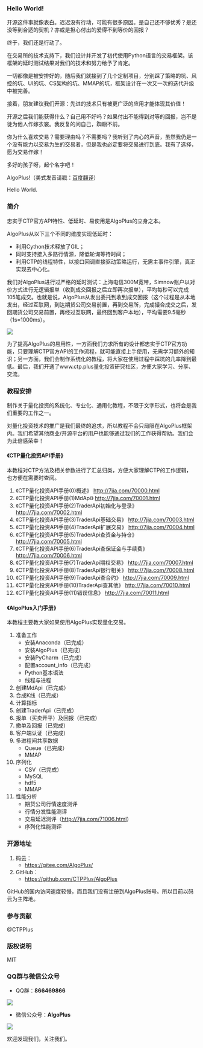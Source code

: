 ### Hello World!
开源这件事就像表白。迟迟没有行动，可能有很多原因。是自己还不够优秀？是还没等到合适的契机？亦或是担心付出的爱得不到等价的回报？

终于，我们还是行动了。

在交易所的技术支持下，我们设计并开发了初代使用Python语言的交易框架。该框架的延时测试结果对我们的技术和努力给予了肯定。

一切都像是被安排好的，随后我们就接到了几个定制项目，分别踩了策略的坑、风控的坑、UI的坑、CS架构的坑、MMAP的坑，框架设计在一次又一次的迭代升级中被完善。

接着，朋友建议我们开源：先进的技术只有被更广泛的应用才能体现其价值！

开源之后我们能获得什么？自己用不好吗？如果付出不能得到对等的回报，岂不是徒为他人作嫁衣裳。我反复的问自己，踟蹰不前。

你为什么喜欢交易？需要理由吗？不需要吗？我听到了内心的声音，虽然我仍是一个没有能力以交易为生的交易者，但是我也必定要将交易进行到底。我有了选择，愿为交易作嫁！

多好的孩子呀，起个名字吧！

AlgoPlus!（美式发音请戳：[百度翻译](https://fanyi.baidu.com/?/#en/en/AlgoPlus)）

Hello World.



### 简介
忠实于CTP官方API特性、低延时、易使用是AlgoPlus的立身之本。

AlgoPlus从以下三个不同的维度实现低延时：
* 利用Cython技术释放了GIL；
* 同时支持接入多路行情源，降低轮询等待时间；
* 利用CTP的线程特性，以接口回调直接驱动策略运行，无需主事件引擎，真正实现去中心化。

我们对AlgoPlus进行过严格的延时测试：上海电信300M宽带，Simnow账户以对价方式进行无逻辑报单（收到成交回报之后立即再次报单），平均每秒可以完成105笔成交。也就是说，AlgoPlus从发出委托到收到成交回报（这个过程是从本地发出，经过互联网，到达期货公司交易前置，再到交易所，完成撮合成交之后，发回期货公司交易前置，再经过互联网，最终回到客户本地），平均需要9.5毫秒（1s=1000ms）。

![](./img/AlgoPlus秒内交易测试.jpg)

为了提高AlgoPlus的易用性，一方面我们力求所有的设计都忠实于CTP官方功能，只要理解CTP官方API的工作流程，就可能直接上手使用，无需学习额外的知识；另一方面，我们会制作系统化的教程，将大家在使用过程中踩坑的几率降到最低。最后，我们开通了www.ctp.plus量化投资研究社区，方便大家学习、分享、交流。



### 教程安排
制作关于量化投资的系统化、专业化、通用化教程，不限于文字形式，也将会是我们重要的工作之一。

对量化投资技术的推广是我们最终的追求，所以教程不会只局限在AlgoPlus框架内。我们希望其他商业/开源平台的用户也能够通过我们的工作获得帮助。我们会为此倍感荣幸！

#### 《CTP量化投资API手册》
本教程对CTP方法及相关参数进行了汇总归类，方便大家理解CTP的工作逻辑，也方便在需要时查阅。

1. 《CTP量化投资API手册(0)概述》 <http://7jia.com/70000.html>
2. 《CTP量化投资API手册(1)MdApi》 <http://7jia.com/70001.html>
3. 《CTP量化投资API手册(2)TraderApi初始化与登录》 <http://7jia.com/70002.html>
4. 《CTP量化投资API手册(3)TraderApi基础交易》 <http://7jia.com/70003.html>
5. 《CTP量化投资API手册(4)TraderApi扩展交易》 <http://7jia.com/70004.html>
6. 《CTP量化投资API手册(5)TraderApi查资金与持仓》 <http://7jia.com/70005.html>
7. 《CTP量化投资API手册(6)TraderApi查保证金与手续费》 <http://7jia.com/70006.html>
8. 《CTP量化投资API手册(7)TraderApi期权交易》 <http://7jia.com/70007.html>
9. 《CTP量化投资API手册(8)TraderApi银行相关》 <http://7jia.com/70008.html>
10. 《CTP量化投资API手册(9)TraderApi查合约》 <http://7jia.com/70009.html>
11. 《CTP量化投资API手册(10)TraderApi查其他》 <http://7jia.com/70010.html>
12. 《CTP量化投资API手册(11)错误信息》 <http://7jia.com/70011.html>

#### 《AlgoPlus入门手册》
本教程主要教大家如果使用AlgoPlus实现量化交易。

1. 准备工作
    * 安装Anaconda（已完成）
    * 安装AlgoPlus（已完成）
    * 安装PyCharm（已完成）
    * 配置account_info（已完成）
    * Python基本语法
    * 线程与进程
2. 创建MdApi（已完成）
3. 合成K线（已完成）
4. 计算指标
5. 创建TraderApi（已完成）
6. 报单（买卖开平）及回报（已完成）
7. 撤单及回报（已完成）
8. 客户端认证（已完成）
9. 多进程间共享数据
    * Queue（已完成）
    * MMAP
10. 序列化
    * CSV（已完成）
    * MySQL
    * hdf5
    * MMAP
11. 性能分析
    * 期货公司行情速度测评
    * 行情分发性能测评
    * 交易延迟测评（<http://7jia.com/71006.html>）
    * 序列化性能测评

### 开源地址
1. 码云：
    * <https://gitee.com/AlgoPlus/>
2. GitHub：
    * <https://github.com/CTPPlus/AlgoPlus>

GitHub的国内访问速度较慢，而且我们没有注册到AlgoPlus账号。所以目前以码云为主阵地。

### 参与贡献
@CTPPlus

### 版权说明
MIT

### QQ群与微信公众号
 * QQ群：**866469866**
 
![](./img/QQ群866469866.png)

 * 微信公众号：**AlgoPlus**
 
![](./img/微信公众号AlgoPlus.jpg)

欢迎发现我们，关注我们。
